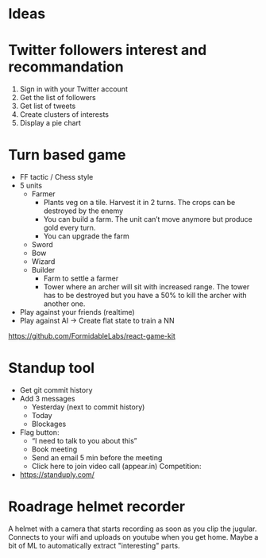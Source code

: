 # Ideas

# Twitter followers interest and recommandation

1. Sign in with your Twitter account
2. Get the list of followers
3. Get list of tweets
4. Create clusters of interests
5. Display a pie chart


# Turn based game
- FF tactic / Chess style
- 5 units
    - Farmer
        - Plants veg on a tile. Harvest it in 2 turns. The crops can be destroyed by the enemy
        - You can build a farm. The unit can’t move anymore but produce gold every turn.
        - You can upgrade the farm
    - Sword
    - Bow
    - Wizard
    - Builder 
        - Farm to settle a farmer
        - Tower where an archer will sit with increased range. The tower has to be destroyed but you have a 50% to kill the archer with another one.
- Play against your friends (realtime)
- Play against AI -> Create flat state to train a NN

https://github.com/FormidableLabs/react-game-kit

# Standup tool
- Get git commit history
- Add 3 messages
    - Yesterday (next to commit history)
    - Today
    - Blockages
- Flag button: 
    - “I need to talk to you about this”
    - Book meeting
    - Send an email 5 min before the meeting
    - Click here to join video call (appear.in)
Competition:
- https://standuply.com/ 

# Roadrage helmet recorder
A helmet with a camera that starts recording as soon as you clip the jugular.
Connects to your wifi and uploads on youtube when you get home.
Maybe a bit of ML to automatically extract "interesting" parts.
